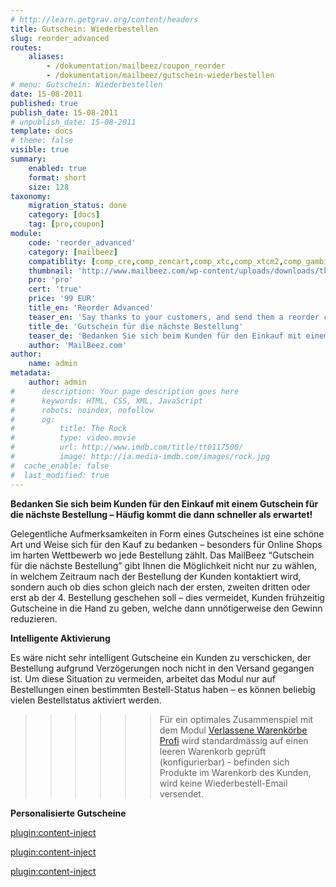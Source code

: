 ```yaml
---
# http://learn.getgrav.org/content/headers
title: Gutschein: Wiederbestellen
slug: reorder_advanced
routes:
    aliases:
        - /dokumentation/mailbeez/coupon_reorder
        - /dokumentation/mailbeez/gutschein-wiederbestellen
# menu: Gutschein: Wiederbestellen
date: 15-08-2011
published: true
publish_date: 15-08-2011
# unpublish_date: 15-08-2011
template: docs
# theme: false
visible: true
summary:
    enabled: true
    format: short
    size: 128
taxonomy:
    migration_status: done
    category: [docs]
    tag: [pro,coupon]
module:
    code: 'reorder_advanced'
    category: [mailbeez]
    compatiblity: [comp_cre,comp_zencart,comp_xtc,comp_xtcm2,comp_gambio]
    thumbnail: 'http://www.mailbeez.com/wp-content/uploads/downloads/thumbnails/2011/10/coupon_32.png'
    pro: 'pro'
    cert: 'true'
    price: '99 EUR'
    title_en: 'Reorder Advanced'
    teaser_en: 'Say thanks to your customers, and send them a reorder coupon towards their next purchase'
    title_de: 'Gutschein für die nächste Bestellung'
    teaser_de: 'Bedanken Sie sich beim Kunden für den Einkauf mit einem Gutschein für die nächste Bestellung'
    author: 'MailBeez.com'
author:
    name: admin
metadata:
    author: admin
#      description: Your page description goes here
#      keywords: HTML, CSS, XML, JavaScript
#      robots: noindex, nofollow
#      og:
#          title: The Rock
#          type: video.movie
#          url: http://www.imdb.com/title/tt0117500/
#          image: http://ia.media-imdb.com/images/rock.jpg
#  cache_enable: false
#  last_modified: true
---
```


**Bedanken Sie sich beim Kunden für den Einkauf mit einem Gutschein für die nächste Bestellung – Häufig kommt die dann schneller als erwartet!**

Gelegentliche Aufmerksamkeiten in Form eines Gutscheines ist eine schöne Art und Weise sich für den Kauf zu bedanken – besonders für Online Shops im harten Wettbewerb wo jede Bestellung zählt. Das MailBeez “Gutschein für die nächste Bestellung” gibt Ihnen die Möglichkeit nicht nur zu wählen, in welchem Zeitraum nach der Bestellung der Kunden kontaktiert wird, sondern auch ob dies schon gleich nach der ersten, zweiten dritten oder erst ab der 4. Bestellung geschehen soll – dies vermeidet, Kunden frühzeitig Gutscheine in die Hand zu geben, welche dann unnötigerweise den Gewinn reduzieren.




**Intelligente Aktivierung**

Es wäre nicht sehr intelligent Gutscheine ein Kunden zu verschicken, der Bestellung aufgrund Verzögerungen noch nicht in den Versand gegangen ist. Um diese Situation zu vermeiden, arbeitet das Modul nur auf Bestellungen einen bestimmten Bestell-Status haben – es können beliebig vielen Bestellstatus aktiviert werden.


>>>>>>Für ein optimales Zusammenspiel mit dem Modul [Verlassene Warenkörbe Profi](/dokumentation/mailbeez/abandoned_cart_advanced) wird standardmässig auf einen leeren Warenkorb geprüft (konfigurierbar) - befinden sich Produkte im Warenkorb des Kunden, wird keine Wiederbestell-Email versendet.


**Personalisierte Gutscheine**

[plugin:content-inject](/content_blocks/pro_coupon)

[plugin:content-inject](/content_blocks/pro_common_advantage)

[plugin:content-inject](/content_blocks/pro_responsive_template)

